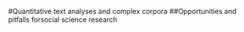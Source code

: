 #Quantitative text analyses and complex corpora
##Opportunities and pitfalls forsocial science research
